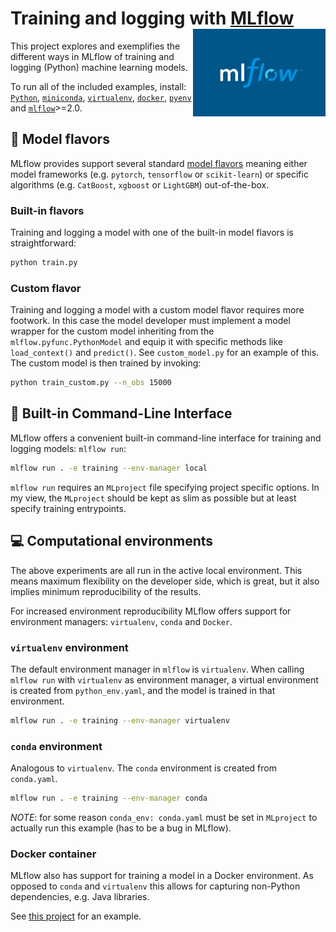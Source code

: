 # Training and logging with [MLflow](https://mlflow.org/) <img src='mlflow.jpeg' align="right" height="140"/>

This project explores and exemplifies the different ways in MLflow of training and logging (Python) machine learning models. 

To run all of the included examples, install: [`Python`](https://www.python.org/downloads/), [`miniconda`](https://docs.conda.io/en/latest/miniconda.html), [`virtualenv`](https://pypi.org/project/virtualenv/), [`docker`](https://docs.docker.com/get-docker/), [`pyenv`](https://github.com/pyenv/pyenv) and [`mlflow`](https://pypi.org/project/mlflow/)>=2.0.

## :candy: Model flavors

MLflow provides support several standard [model flavors](https://mlflow.org/docs/latest/models.html#built-in-model-flavors) meaning either model frameworks (e.g. `pytorch`, `tensorflow` or `scikit-learn`) or specific algorithms (e.g. `CatBoost`, `xgboost` or `LightGBM`) out-of-the-box. 

### Built-in flavors

Training and logging a model with one of the built-in model flavors is straightforward:

```bash
python train.py
```

### Custom flavor

Training and logging a model with a custom model flavor requires more footwork. In this case the model developer must implement a model wrapper for the custom model inheriting from the `mlflow.pyfunc.PythonModel` and equip it with specific methods like `load_context()` and `predict()`. See `custom_model.py` for an example of this. The custom model is then trained by invoking:

```bash
python train_custom.py --n_obs 15000
```

## :shell: Built-in Command-Line Interface

MLflow offers a convenient built-in command-line interface for training and logging models: `mlflow run`:

```bash
mlflow run . -e training --env-manager local
```

`mlflow run` requires an `MLproject` file specifying project specific options. In my view, the `MLproject` should be kept as slim as possible but at least specify training entrypoints.

## :computer: Computational environments

The above experiments are all run in the active local environment. This means maximum flexibility on the developer side, which is great, but it also implies minimum reproducibility of the results. 

For increased environment reproducibility MLflow offers support for environment managers: `virtualenv`, `conda` and `Docker`.  

### `virtualenv` environment

The default environment manager in `mlflow` is `virtualenv`. When calling `mlflow run` with `virtualenv` as environment manager, a virtual environment is created from `python_env.yaml`, and the model is trained in that environment.

```bash
mlflow run . -e training --env-manager virtualenv
```

### `conda` environment

Analogous to `virtualenv`. The `conda` environment is created from `conda.yaml`.

```bash
mlflow run . -e training --env-manager conda
```
*NOTE*: for some reason `conda_env: conda.yaml` must be set in `MLproject` to actually run this example (has to be a bug in MLflow).

### Docker container

MLflow also has support for training a model in a Docker environment. As opposed to `conda` and `virtualenv` this allows for capturing non-Python dependencies, e.g. Java libraries.

See [this project](https://github.com/smaakage85/mlflowdocker) for an example.
